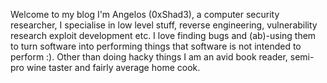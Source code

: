 Welcome to my blog I'm Angelos (0xShad3), a computer security researcher, 
I specialise in low level stuff, reverse engineering, vulnerability research
exploit development etc. I love finding bugs and (ab)-using them to turn software into 
performing things that software is not intended to perform :).
Other than doing hacky things I am an avid book reader, semi-pro wine taster and fairly average home cook.
